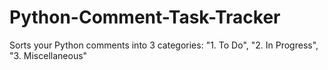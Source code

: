# Python-Comment-Task-Tracker
Sorts your Python comments into 3 categories: "1. To Do", "2. In Progress", "3. Miscellaneous" 
